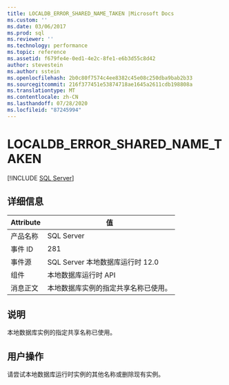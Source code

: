 ```yaml
---
title: LOCALDB_ERROR_SHARED_NAME_TAKEN |Microsoft Docs
ms.custom: ''
ms.date: 03/06/2017
ms.prod: sql
ms.reviewer: ''
ms.technology: performance
ms.topic: reference
ms.assetid: f679fe4e-0ed1-4e2c-8fe1-e6b3d55c8d42
author: stevestein
ms.author: sstein
ms.openlocfilehash: 2b0c80f7574c4ee8382c45e08c250dba9bab2b33
ms.sourcegitcommit: 216f377451e53874718ae1645a2611cdb198808a
ms.translationtype: MT
ms.contentlocale: zh-CN
ms.lasthandoff: 07/28/2020
ms.locfileid: "87245994"
---
```

# <a name="localdb_error_shared_name_taken"></a>LOCALDB_ERROR_SHARED_NAME_TAKEN
 [!INCLUDE [SQL Server](../../includes/applies-to-version/sqlserver.md)]
    
## <a name="details"></a>详细信息  
  
| Attribute | 值 |
| --------- | ----- |
|产品名称|SQL Server|  
|事件 ID|281|  
|事件源|SQL Server 本地数据库运行时 12.0|  
|组件|本地数据库运行时 API|  
|消息正文|本地数据库实例的指定共享名称已使用。|  
  
## <a name="explanation"></a>说明  
 本地数据库实例的指定共享名称已使用。  
  
## <a name="user-action"></a>用户操作  
 请尝试本地数据库运行时实例的其他名称或删除现有实例。  
  
  
